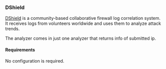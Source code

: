 ### DShield
[DShield](https://isc.sans.edu/howto.html) is a community-based collaborative firewall log correlation system. It receives logs from volunteers worldwide and uses them to analyze attack trends. 

The analyzer comes in just one analyzer that returns info of submitted ip.

#### Requirements
No configuration is required.